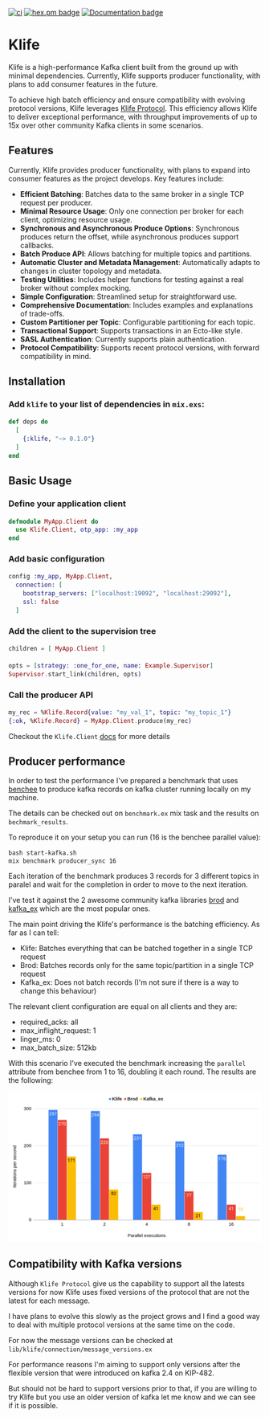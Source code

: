 [![ci](https://github.com/oliveigah/klife/actions/workflows/ci.yml/badge.svg)](https://github.com/oliveigah/klife/actions/workflows/ci.yml)
[![hex.pm badge](https://img.shields.io/badge/Package%20on%20hex.pm-informational)](https://hex.pm/packages/klife)
[![Documentation badge](https://img.shields.io/badge/Documentation-ff69b4)](https://hexdocs.pm/klife)

# Klife

Klife is a high-performance Kafka client built from the ground up with minimal dependencies.
Currently, Klife supports producer functionality, with plans to add consumer features in the future.

To achieve high batch efficiency and ensure compatibility with evolving protocol versions, Klife
leverages [Klife Protocol](https://github.com/oliveigah/klife_protocol). This efficiency allows
Klife to deliver exceptional performance, with throughput improvements of up to 15x over other
community Kafka clients in some scenarios.

## Features

Currently, Klife provides producer functionality, with plans to expand into consumer
features as the project develops. Key features include:

- **Efficient Batching**: Batches data to the same broker in a single TCP request per producer.
- **Minimal Resource Usage**: Only one connection per broker for each client, optimizing resource usage.
- **Synchronous and Asynchronous Produce Options**: Synchronous produces return the offset, while asynchronous produces support callbacks.
- **Batch Produce API**: Allows batching for multiple topics and partitions.
- **Automatic Cluster and Metadata Management**: Automatically adapts to changes in cluster topology and metadata.
- **Testing Utilities**: Includes helper functions for testing against a real broker without complex mocking.
- **Simple Configuration**: Streamlined setup for straightforward use.
- **Comprehensive Documentation**: Includes examples and explanations of trade-offs.
- **Custom Partitioner per Topic**: Configurable partitioning for each topic.
- **Transactional Support**: Supports transactions in an Ecto-like style.
- **SASL Authentication**: Currently supports plain authentication.
- **Protocol Compatibility**: Supports recent protocol versions, with forward compatibility in mind.

## Installation

### Add `klife` to your list of dependencies in `mix.exs`:

```elixir
def deps do
  [
    {:klife, "~> 0.1.0"}
  ]
end
```

## Basic Usage

### Define your application client

```elixir
defmodule MyApp.Client do
  use Klife.Client, otp_app: :my_app
end
```

### Add basic configuration

```elixir
config :my_app, MyApp.Client,
  connection: [
    bootstrap_servers: ["localhost:19092", "localhost:29092"],
    ssl: false
  ]
```
### Add the client to the supervision tree

```elixir
children = [ MyApp.Client ]

opts = [strategy: :one_for_one, name: Example.Supervisor]
Supervisor.start_link(children, opts)
```

### Call the producer API

```elixir
my_rec = %Klife.Record{value: "my_val_1", topic: "my_topic_1"}
{:ok, %Klife.Record} = MyApp.Client.produce(my_rec)
```

Checkout the `Klife.Client` [docs](https://hexdocs.pm/klife/Klife.Client.html) for more details

## Producer performance

In order to test the performance I've prepared a benchmark that uses [benchee](https://github.com/bencheeorg/benchee) to produce
kafka records on kafka cluster running locally on my machine.

The details can be checked out on `benchmark.ex` mix task and the results on `bechmark_results`.

To reproduce it on your setup you can run (16 is the benchee parallel value):

```
bash start-kafka.sh
mix benchmark producer_sync 16
```

Each iteration of the benchmark produces 3 records for 3 different topics in paralel and wait for the completion
in order to move to the next iteration.

I've test it against the 2 awesome community kafka libraries [brod](https://github.com/kafka4beam/brod)
and [kafka_ex](https://github.com/kafkaex/kafka_ex) which are the most popular ones.

The main point driving the Klife's performance is the batching efficiency. As far as I can tell:

- Klife: Batches everything that can be batched together in a single TCP request
- Brod: Batches records only for the same topic/partition in a single TCP request
- Kafka_ex: Does not batch records (I'm not sure if there is a way to change this behaviour)

The relevant client configuration are equal on all clients and they are:

- required_acks: all
- max_inflight_request: 1
- linger_ms: 0
- max_batch_size: 512kb

With this scenario I've executed the benchmark increasing the `parallel` attribute from
benchee from 1 to 16, doubling it each round. The results are the following:

![](./assets/producer_sync_benchmark.png "Producer Benchmark Results")

## Compatibility with Kafka versions

Although `Klife Protocol` give us the capability to support all the latests versions
for now Klife uses fixed versions of the protocol that are not the latest for each message.

I have plans to evolve this slowly as the project grows and I find a good way to deal
with multiple protocol versions at the same time on the code.

For now the message versions can be checked at `lib/klife/connection/message_versions.ex`

For performance reasons I'm aiming to support only versions after the flexible version that
were introduced on kafka 2.4 on KIP-482.

But should not be hard to support versions prior to that, if you are willing to try Klife
but you use an older version of kafka let me know and we can see if it is possible.
